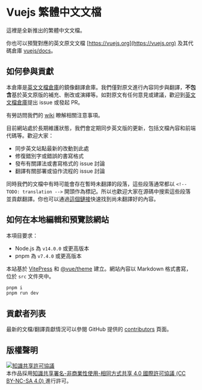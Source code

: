 # Vuejs 繁體中文文檔

這裡是全新推出的繁體中文文檔。

你也可以預覽對應的英文原文文檔 [https://vuejs.org](https://vuejs.org) 及其代碼倉庫 [vuejs/docs](https://github.com/vuejs/docs)。

## 如何參與貢獻

本倉庫是[英文文檔倉庫](https://github.com/vuejs-translations/docs-zh-cn)的鏡像翻譯倉庫。我們僅對原文進行內容同步與翻譯，**不包含**基於英文原版的補充、刪改或演繹等。如對原文有任何意見或建議，歡迎到[英文文檔倉庫](https://github.com/vuejs/docs)提出 issue 或發起 PR。

有勞訪問我們的 [wiki](https://github.com/vuejs-translations/docs-zh-cn/wiki) 瞭解相關注意事項。

目前網站處於長期維護狀態，我們會定期同步英文版的更新，包括文檔內容和前端代碼等。歡迎大家：

- 同步英文站點最新的改動到此處
- 修復錯別字或錯誤的書寫格式
- 發布有關譯法或書寫格式的 issue 討論
- 翻譯有關部署或協作流程的 issue 討論

同時我們的文檔中有時可能會存在暫時未翻譯的段落，這些段落通常都以 `<!-- TODO: translation -->` 開頭作為標記。所以也歡迎大家在源碼中搜索這些段落並貢獻翻譯。你也可以通過[這個鏈接](https://github.com/vuejs-translations/docs-zh-cn/search?q=TODO%3A+translation)快速找到尚未翻譯好的內容。

## 如何在本地編輯和預覽該網站

本項目要求：

- Node.js 為 `v14.0.0` 或更高版本
- pnpm 為 `v7.4.0` 或更高版本

本站基於 [VitePress](https://github.com/vuejs/vitepress) 和 [@vue/theme](https://github.com/vuejs/vue-theme) 建立。網站內容以 Markdown 格式書寫，位於 `src` 文件夾中。

```sh
pnpm i
pnpm run dev
```

## 貢獻者列表

最新的文檔/翻譯貢獻情況可以參閱 GitHub 提供的 [contributors](https://github.com/dy-xiaodong2022/docs-zh-hant/graphs/contributors) 頁面。

## 版權聲明

<a rel="license" href="http://creativecommons.org/licenses/by-nc-sa/4.0/"><img alt="知識共享許可協議" style="border-width:0" src="https://i.creativecommons.org/l/by-nc-sa/4.0/88x31.png" /></a><br />本作品採用<a rel="license" href="http://creativecommons.org/licenses/by-nc-sa/4.0/">知識共享署名-非商業性使用-相同方式共享 4.0 國際許可協議  (CC BY-NC-SA 4.0) </a>進行許可。
